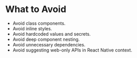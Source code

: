 # What to Avoid

- Avoid class components.
- Avoid inline styles.
- Avoid hardcoded values and secrets.
- Avoid deep component nesting.
- Avoid unnecessary dependencies.
- Avoid suggesting web-only APIs in React Native context.